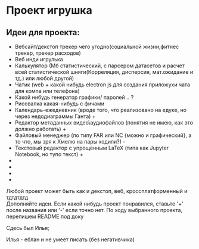 # Проект игрушка

## Идеи для проекта:
* Вебсайт/декстоп трекер чего угодно(социальной жизни,фитнес трекер, трекер расходов)
* Веб инди игрулька
* Калькулятор (Мб статистический, с парсером датасетов и расчет всей статистической шняги(Корреляция, дисперсия, мат.ожидание и тд.) или любой другой)
* Чатик (web + какой нибудь electron js для создания приложухи чата для компа или телефона)
* Какой нибудь генератор графики/ паролей .. ? 
* Рисовалка какая-нибудь с фичами  
* Календарь-ежедневник (вроде того, что реализовано на едуке, но через недодиаграммы Ганта) +
* Редактор метаданных видео\аудиофайлов (понятия не имею, как это должно работать) +
* Файловый менеджер (по типу FAR или NC {можно и графический}, а то что, мы зря к Хмелю на пары ходили?) -
* Текстовый редактор с упрощенным LaTeX (типа как Jupyter Notebook, но тупо текст) +
*
*
*
*
 Любой проект может быть как и декстоп, веб, кроссплатформенный и тдтдтдтд   
 Дополняйте идеи. Если какой нибудь проект понравился, ставьте '+' после названия или '-' если точно нет.
 По ходу выбранного проекта, перепишем README под доку


Сдесь был Илья;

Илья - еблан и не умеет писать (без негативчика)
